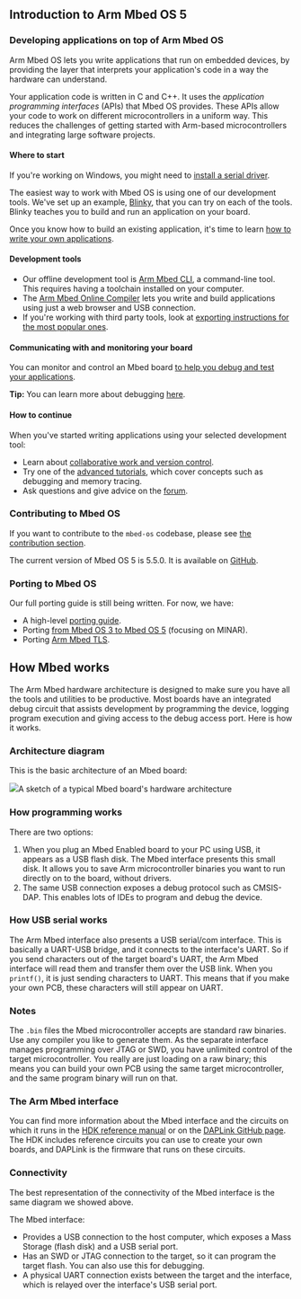 ## Introduction to Arm Mbed OS 5

### Developing applications on top of Arm Mbed OS

Arm Mbed OS lets you write applications that run on embedded devices, by providing the layer that interprets your application's code in a way the hardware can understand.

Your application code is written in C and C++. It uses the *application programming interfaces* (APIs) that Mbed OS provides. These APIs allow your code to work on different microcontrollers in a uniform way. This reduces the challenges of getting started with Arm-based microcontrollers and integrating large software projects.

#### Where to start

<span class="tips">If you're working on Windows, you might need to [install a serial driver](getting_started/what_need.md#windows-serial-driver).</span>

The easiest way to work with Mbed OS is using one of our development tools. We've set up an example, [Blinky](getting_started/first_program.md), that you can try on each of the tools. Blinky teaches you to build and run an application on your board.

Once you know how to build an existing application, it's time to learn [how to write your own applications](APIs/intro.md).

#### Development tools

- Our offline development tool is [Arm Mbed CLI](dev_tools/cli.md), a command-line tool. This requires having a toolchain installed on your computer.
- The [Arm Mbed Online Compiler](dev_tools/online_comp.md) lets you write and build applications using just a web browser and USB connection.
- If you're working with third party tools, look at [exporting instructions for the most popular ones](dev_tools/third_party.md).

#### Communicating with and monitoring your board

You can monitor and control an Mbed board [to help you debug and test your applications](getting_started/mbed_interface.md).

<span class="tips">**Tip:** You can learn more about debugging [here](advanced/debugging.md).</span>

#### How to continue

When you've started writing applications using your selected development tool:

- Learn about [collaborative work and version control](collab/collab_intro.md).
- Try one of the [advanced tutorials](advanced/intro.md), which cover concepts such as debugging and memory tracing.
- Ask questions and give advice on the [forum](https://forums.mbed.com/).

### Contributing to Mbed OS

If you want to contribute to the `mbed-os` codebase, please see [the contribution section](cont/contributing.md).

The current version of Mbed OS 5 is 5.5.0. It is available on [GitHub](https://github.com/ARMmbed/mbed-os/releases/tag/mbed-os-5.5.0).

### Porting to Mbed OS

Our full porting guide is still being written. For now, we have:

- A high-level [porting guide](advanced/porting_guide.md).
- Porting [from Mbed OS 3 to Mbed OS 5](advanced/MINAR_migration.md) (focusing on MINAR).
- Porting [Arm Mbed TLS](advanced/tls_porting.md).

## How Mbed works

The Arm Mbed hardware architecture is designed to make sure you have all the tools and utilities to be productive. Most boards have an integrated debug circuit that assists development by programming the device, logging program execution and giving access to the debug access port. Here is how it works.

### Architecture diagram

This is the basic architecture of an Mbed board:

<span class="images">![](images/mbed_internals.jpg)<span>A sketch of a typical Mbed board's hardware architecture</span></span>

### How programming works

There are two options:

1. When you plug an Mbed Enabled board to your PC using USB, it appears as a USB flash disk. The Mbed interface presents this small disk. It allows you to save Arm microcontroller binaries you want to run directly on to the board, without drivers.
2. The same USB connection exposes a debug protocol such as CMSIS-DAP. This enables lots of IDEs to program and debug the device.

### How USB serial works

The Arm Mbed interface also presents a USB serial/com interface. This is basically a UART-USB bridge, and it connects to the interface's UART. So if you send characters out of the target board's UART, the Arm Mbed interface will read them and transfer them over the USB link. When you `printf()`, it is just sending characters to UART. This means that if you make your own PCB, these characters will still appear on UART.

### Notes

The `.bin` files the Mbed microcontroller accepts are standard raw binaries. Use any compiler you like to generate them. As the separate interface manages programming over JTAG or SWD, you have unlimited control of the target microcontroller. You really are just loading on a raw binary; this means you can build your own PCB using the same target microcontroller, and the same program binary will run on that.

### The Arm Mbed interface

You can find more information about the Mbed interface and the circuits on which it runs in the [HDK reference manual](https://docs.mbed.com/docs/mbed-hardware-development-kit/en/latest/) or on the [DAPLink GitHub page](https://github.com/ARMmbed/DAPLink/blob/master/README.md). The HDK includes reference circuits you can use to create your own boards, and DAPLink is the firmware that runs on these circuits.

### Connectivity

The best representation of the connectivity of the Mbed interface is the same diagram we showed above.

The Mbed interface:

- Provides a USB connection to the host computer, which exposes a Mass Storage (flash disk) and a USB serial port.
- Has an SWD or JTAG connection to the target, so it can program the target flash. You can also use this for debugging.
- A physical UART connection exists between the target and the interface, which is relayed over the interface's USB serial port.
